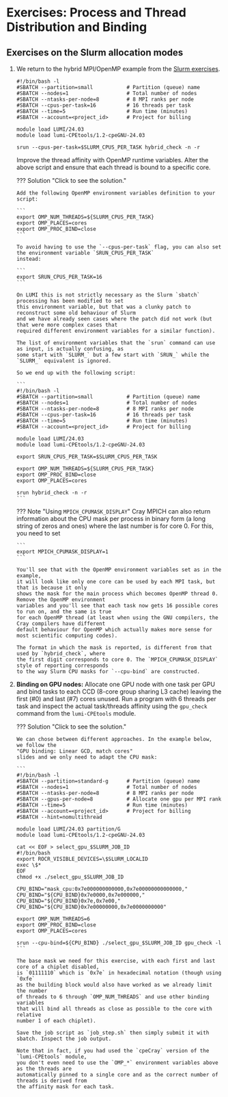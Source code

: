 # Exercises: Process and Thread Distribution and Binding

## Exercises on the Slurm allocation modes


1.  We return to the hybrid MPI/OpenMP example from the
    [Slurm exercises](E07-Slurm.md). 
   
   	```
	#!/bin/bash -l
	#SBATCH --partition=small           # Partition (queue) name
	#SBATCH --nodes=1                   # Total number of nodes
	#SBATCH --ntasks-per-node=8         # 8 MPI ranks per node
	#SBATCH --cpus-per-task=16          # 16 threads per task
	#SBATCH --time=5                    # Run time (minutes)
	#SBATCH --account=<project_id>      # Project for billing

	module load LUMI/24.03
	module load lumi-CPEtools/1.2-cpeGNU-24.03

	srun --cpus-per-task=$SLURM_CPUS_PER_TASK hybrid_check -n -r
	``` 

    Improve the thread affinity with OpenMP runtime variables. 
    Alter the above script and ensure that each thread is bound to
    a specific core. 

	??? Solution "Click to see the solution."
		
		Add the following OpenMP environment variables definition to your script:
		
		```
		export OMP_NUM_THREADS=${SLURM_CPUS_PER_TASK}
		export OMP_PLACES=cores
		export OMP_PROC_BIND=close
		```
		
		To avoid having to use the `--cpus-per-task` flag, you can also set the environment variable `SRUN_CPUS_PER_TASK`
		instead: 
		
        ```
		export SRUN_CPUS_PER_TASK=16 
		```

		On LUMI this is not strictly necessary as the Slurm `sbatch` processing has been modified to set
		this environment variable, but that was a clunky patch to reconstruct some old behaviour of Slurm
		and we have already seen cases where the patch did not work (but that were more complex cases that
		required different environment variables for a similar function).

		The list of environment variables that the `srun` command can use as input, is actually confusing, as
		some start with `SLURM_` but a few start with `SRUN_` while the `SLURM_` equivalent is ignored.

		So we end up with the following script:

		```
		#!/bin/bash -l
		#SBATCH --partition=small           # Partition (queue) name
		#SBATCH --nodes=1                   # Total number of nodes
		#SBATCH --ntasks-per-node=8         # 8 MPI ranks per node
		#SBATCH --cpus-per-task=16          # 16 threads per task
		#SBATCH --time=5                    # Run time (minutes)
		#SBATCH --account=<project_id>      # Project for billing

		module load LUMI/24.03
		module load lumi-CPEtools/1.2-cpeGNU-24.03

		export SRUN_CPUS_PER_TASK=$SLURM_CPUS_PER_TASK

		export OMP_NUM_THREADS=${SLURM_CPUS_PER_TASK}
		export OMP_PROC_BIND=close
		export OMP_PLACES=cores

		srun hybrid_check -n -r
		``` 


    ??? Note "Using `MPICH_CPUMASK_DISPLAY`"
        Cray MPICH can also return information about the CPU mask per process in binary form (a long string of zeros and ones)
		where the last number is for core 0. For this, you need to set

		```
		export MPICH_CPUMASK_DISPLAY=1
		```

		You'll see that with the OpenMP environment variables set as in the example,
		it will look like only one core can be used by each MPI task, but that is because it only
		shows the mask for the main process which becomes OpenMP thread 0. Remove the OpenMP environment
		variables and you'll see that each task now gets 16 possible cores to run on, and the same is true
		for each OpenMP thread (at least when using the GNU compilers, the Cray compilers have different
		default behaviour for OpenMP which actually makes more sense for most scientific computing codes).

		The format in which the mask is reported, is different from that used by `hybrid_check`, where
		the first digit corresponds to core 0. The `MPICH_CPUMASK_DISPLAY` style of reporting corresponds
		to the way Slurm CPU masks for `--cpu-bind` are constructed.

2.  **Binding on GPU nodes:**
    Allocate one GPU node with one task per GPU and bind tasks to each CCD (8-core group sharing L3 cache) 
    leaving the first (#0) and last (#7) cores unused. 
	Run a program with 6 threads per task and inspect the actual task/threads affinity
	using the 	`gpu_check` command from the `lumi-CPEtools` module.

	??? Solution "Click to see the solution."
		
		We can chose between different approaches. In the example below,
		we follow the 
		"GPU binding: Linear GCD, match cores" 
		slides and we only need to adapt the CPU mask:
		
		```
		#!/bin/bash -l
		#SBATCH --partition=standard-g      # Partition (queue) name
		#SBATCH --nodes=1                   # Total number of nodes
		#SBATCH --ntasks-per-node=8         # 8 MPI ranks per node
		#SBATCH --gpus-per-node=8           # Allocate one gpu per MPI rank
		#SBATCH --time=5                    # Run time (minutes)
		#SBATCH --account=<project_id>      # Project for billing
		#SBATCH --hint=nomultithread
		
		module load LUMI/24.03 partition/G
		module load lumi-CPEtools/1.2-cpeGNU-24.03

		cat << EOF > select_gpu_$SLURM_JOB_ID
		#!/bin/bash
		export ROCR_VISIBLE_DEVICES=\$SLURM_LOCALID
		exec \$*
		EOF
		chmod +x ./select_gpu_$SLURM_JOB_ID
		
		CPU_BIND="mask_cpu:0x7e000000000000,0x7e00000000000000,"
		CPU_BIND="${CPU_BIND}0x7e0000,0x7e000000,"
		CPU_BIND="${CPU_BIND}0x7e,0x7e00,"
		CPU_BIND="${CPU_BIND}0x7e00000000,0x7e0000000000"
		
		export OMP_NUM_THREADS=6
		export OMP_PROC_BIND=close
		export OMP_PLACES=cores
		
		srun --cpu-bind=${CPU_BIND} ./select_gpu_$SLURM_JOB_ID gpu_check -l
		```

		The base mask we need for this exercise, with each first and last core of a chiplet disabled,
		is `01111110` which is `0x7e` in hexadecimal notation (though using `0xfe`
		as the building block would also have worked as we already limit the number
		of threads to 6 through `OMP_NUM_THREADS` and use other binding variables
		that will bind all threads as close as possible to the core with relative
		number 1 of each chiplet).

		Save the job script as `job_step.sh` then simply submit it with sbatch. Inspect the job output.
		
		Note that in fact, if you had used the `cpeCray` version of the
		`lumi-CPEtools` module, 
		you don't even need to use the `OMP_*` environment variables above as the threads are 
		automatically pinned to a single core and as the correct number of threads is derived from
		the affinity mask for each task.

